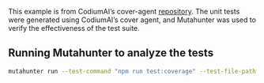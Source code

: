 This example is from CodiumAI’s cover-agent [repository](https://github.com/Codium-ai/cover-agent/tree/main/templated_tests/js_vanilla). The unit tests were generated using CodiumAI’s cover agent, and Mutahunter was used to verify the effectiveness of the test suite.

## Running Mutahunter to analyze the tests

```bash
mutahunter run --test-command "npm run test:coverage" --test-file-path "ui.test.js" --code-coverage-report-path "coverage/coverage.xml" --only-mutate-file-paths "ui.js"
```
